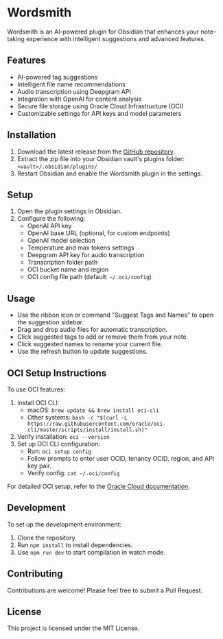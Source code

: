# Wordsmith

Wordsmith is an AI-powered plugin for Obsidian that enhances your note-taking experience with intelligent suggestions and advanced features.

## Features

- AI-powered tag suggestions
- Intelligent file name recommendations
- Audio transcription using Deepgram API
- Integration with OpenAI for content analysis
- Secure file storage using Oracle Cloud Infrastructure (OCI)
- Customizable settings for API keys and model parameters

## Installation

1. Download the latest release from the [GitHub repository](https://github.com/your-repo-link).
2. Extract the zip file into your Obsidian vault's plugins folder: `<vault>/.obsidian/plugins/`
3. Restart Obsidian and enable the Wordsmith plugin in the settings.

## Setup

1. Open the plugin settings in Obsidian.
2. Configure the following:
   - OpenAI API key
   - OpenAI base URL (optional, for custom endpoints)
   - OpenAI model selection
   - Temperature and max tokens settings
   - Deepgram API key for audio transcription
   - Transcription folder path
   - OCI bucket name and region
   - OCI config file path (default: `~/.oci/config`)

## Usage

- Use the ribbon icon or command "Suggest Tags and Names" to open the suggestion sidebar.
- Drag and drop audio files for automatic transcription.
- Click suggested tags to add or remove them from your note.
- Click suggested names to rename your current file.
- Use the refresh button to update suggestions.

## OCI Setup Instructions

To use OCI features:

1. Install OCI CLI:
   - macOS: `brew update && brew install oci-cli`
   - Other systems: `bash -c "$(curl -L https://raw.githubusercontent.com/oracle/oci-cli/master/scripts/install/install.sh)"`
2. Verify installation: `oci --version`
3. Set up OCI CLI configuration:
   - Run: `oci setup config`
   - Follow prompts to enter user OCID, tenancy OCID, region, and API key pair.
   - Verify config: `cat ~/.oci/config`

For detailed OCI setup, refer to the [Oracle Cloud documentation](https://docs.oracle.com/en-us/iaas/Content/API/SDKDocs/cliinstall.htm).

## Development

To set up the development environment:

1. Clone the repository.
2. Run `npm install` to install dependencies.
3. Use `npm run dev` to start compilation in watch mode.

## Contributing

Contributions are welcome! Please feel free to submit a Pull Request.

## License

This project is licensed under the MIT License.
